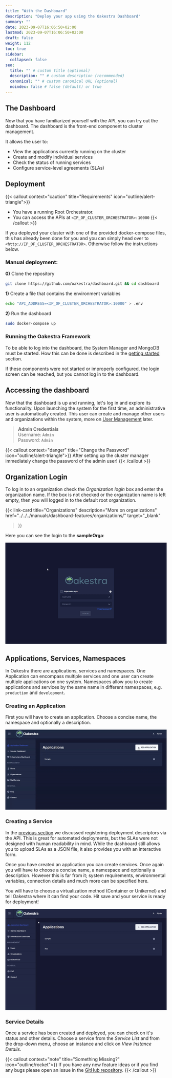 ```yaml
---
title: "With the Dashboard"
description: "Deploy your app using the Oakestra Dashboard"
summary: ""
date: 2023-09-07T16:06:50+02:00
lastmod: 2023-09-07T16:06:50+02:00
draft: false
weight: 112
toc: true
sidebar:
  collapsed: false
seo:
  title: "" # custom title (optional)
  description: "" # custom description (recommended)
  canonical: "" # custom canonical URL (optional)
  noindex: false # false (default) or true
---
```


## The Dashboard

Now that you have familiarized yourself with the API, you can try out the dashboard. The dashboard is the front-end component to cluster management.

It allows the user to:
- View the applications currently running on the cluster
- Create and modify individual services
- Check the status of running services
- Configure service-level agreements (SLAs)

## Deployment

{{< callout context="caution" title="Requirements" icon="outline/alert-triangle">}}
- You have a running Root Orchestrator.
- You can access the APIs at `<IP_OF_CLUSTER_ORCHESTRATOR>:10000`
{{< /callout >}}

If you deployed your cluster with one of the provided docker-compose files, this has already been done for you and you can simply head over to `<http://IP_OF_CLUSTER_ORCHESTRATOR>`. Otherwise follow the instructions below.

### Manual deployment:

**0)** Clone the repository

```bash
git clone https://github.com/oakestra/dashboard.git && cd dashboard
```

**1)** Create a file that contains the environment variables

```bash
echo "API_ADDRESS=<IP_OF_CLUSTER_ORCHESTRATOR>:10000" > .env
```

**2)** Run the dashboard

```bash
sudo docker-compose up
```

### Running the Oakestra Framework

To be able to log into the dashboard, the System Manager and MongoDB must be started. 
How this can be done is described in the [getting started](../deploy-your-first-oakestra-cluster/) section.

If these components were not started or improperly configured, the login screen can be reached, but you cannot log in to the dashboard.

## Accessing the dashboard

Now that the dashboard is up and running, let's log in and explore its functionality.
Upon launching the system for the first time, an administrative user is automatically created.
This user can create and manage other users and organizations within the system, more on [User Management](../../../manuals/dashboard-features/organizations/#user-management) later.

> **Admin Credentials**\
> Username: `Admin`\
> Password: `Admin`

{{< callout context="danger" title="Change the Password" icon="outline/alert-triangle">}}
After setting up the cluster manager immediately change the password of the admin user!
{{< /callout >}}

## Organization Login

To log in to an organization check the *Organization login* box and enter the organization name. If the box is not checked or the organization
name is left empty, then you will logged in to the default root organization.

{{< link-card
  title="Organizations"
  description="More on organizations"
  href="../../../manuals/dashboard-features/organizations/"
  target="_blank"
>}}

Here you can see the login to the **sampleOrga**:

![](orga-login.gif)

<!-- Todo: Move somewhere else -->
## Applications, Services, Namespaces

In Oakestra there are applications, services and namespaces. One Application can encompass multiple services and one user can create
multiple applications on one system. Namespaces allow you to create applications and services by the same name in different namespaces,
e.g. `production` and `development`.

### Creating an Application

First you will have to create an application. Choose a concise name, the namespace and optionally a description.

![](add-app.gif)

### Creating a Service

In the [previous section](../with-the-api) we discussed registering
deployment descriptors via the API. This is great for automated deployments, but the SLAs were not designed with human readability in mind.
While the dashboard still allows you to upload SLAs as a JSON file, it also provides you with an interactive form.

Once you have created an application you can create services. Once again you will have to choose a concise name, a namespace and optionally a description.
However this is far from it; system requirements, environmental variables, connection details and much more can be specified here.

You will have to choose a virtualization method (Container or Unikernel) and tell Oakestra where it can find your code.
Hit save and your service is ready for deployment!

![](create-service.gif)

### Service Details

Once a service has been created and deployed, you can check on it's status and other details. Choose a service from the *Service List* and from the drop-down
menu, choose an instance and click on *View Instance Details*. 


{{< callout context="note" title="Something Missing?" icon="outline/rocket">}}
If you have any new feature ideas or if you find any bugs please open an issue in the [GitHub repository](https://github.com/oakestra/dashboard).
{{< /callout >}}